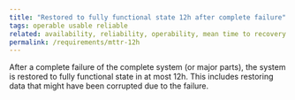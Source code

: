 ```yaml
---
title: "Restored to fully functional state 12h after complete failure"
tags: operable usable reliable
related: availability, reliability, operability, mean time to recovery
permalink: /requirements/mttr-12h
---
```


<div class="quality-requirement" markdown="1">

After a complete failure of the complete system (or major parts), the system is restored to fully functional state in at most 12h.
This includes restoring data that might have been corrupted due to the failure.

</div><br>




